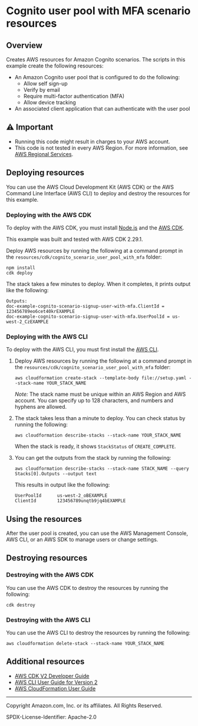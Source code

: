 # Cognito user pool with MFA scenario resources

## Overview

Creates AWS resources for Amazon Cognito scenarios. The scripts in this
example create the following resources:

* An Amazon Cognito user pool that is configured to do the following:
    * Allow self sign-up
    * Verify by email
    * Require multi-factor authentication (MFA)
    * Allow device tracking
* An associated client application that can authenticate with the user pool

## ⚠️ Important

* Running this code might result in charges to your AWS account.
* This code is not tested in every AWS Region. For more information, see [AWS Regional Services](https://aws.amazon.com/about-aws/global-infrastructure/regional-product-services).

## Deploying resources

You can use the AWS Cloud Development Kit (AWS CDK) or the AWS Command Line Interface
(AWS CLI) to deploy and destroy the resources for this example.

### Deploying with the AWS CDK

To deploy with the AWS CDK, you must install [Node.js](https://nodejs.org) and the
[AWS CDK](https://docs.aws.amazon.com/cdk/v2/guide/getting_started.html).

This example was built and tested with AWS CDK 2.29.1.

Deploy AWS resources by running the following at a command prompt in the
`resources/cdk/cognito_scenario_user_pool_with_mfa` folder:

```
npm install
cdk deploy
```

The stack takes a few minutes to deploy. When it completes, it prints output like
the following:

```
Outputs:
doc-example-cognito-scenario-signup-user-with-mfa.ClientId = 123456789eo6cet40krEXAMPLE
doc-example-cognito-scenario-signup-user-with-mfa.UserPoolId = us-west-2_CzEXAMPLE
```

### Deploying with the AWS CLI

To deploy with the AWS CLI, you must first install the
[AWS CLI](https://docs.aws.amazon.com/cli/latest/userguide/getting-started-install.html).

1. Deploy AWS resources by running the following at a command prompt in the
    `resources/cdk/cognito_scenario_user_pool_with_mfa` folder:

    ```
    aws cloudformation create-stack --template-body file://setup.yaml --stack-name YOUR_STACK_NAME
    ```

    *Note:* The stack name must be unique within an AWS Region and AWS account. You can
    specify up to 128 characters, and numbers and hyphens are allowed.

2. The stack takes less than a minute to deploy. You can check status by running the following:

    ```
    aws cloudformation describe-stacks --stack-name YOUR_STACK_NAME
    ```

    When the stack is ready, it shows `StackStatus` of `CREATE_COMPLETE`.

3. You can get the outputs from the stack by running the following:

    ```
    aws cloudformation describe-stacks --stack-name STACK_NAME --query Stacks[0].Outputs --output text
    ```

    This results in output like the following:

    ```
    UserPoolId      us-west-2_oBEXAMPLE
    ClientId        123456789unqtb9jq4bEXAMPLE
    ```

## Using the resources

After the user pool is created, you can use the AWS Management Console,
AWS CLI, or an AWS SDK to manage users or change settings.

## Destroying resources

### Destroying with the AWS CDK

You can use the AWS CDK to destroy the resources by running the following:

```
cdk destroy
```

### Destroying with the AWS CLI

You can use the AWS CLI to destroy the resources by running the following:

```
aws cloudformation delete-stack --stack-name YOUR_STACK_NAME
```

## Additional resources

* [AWS CDK V2 Developer Guide](https://docs.aws.amazon.com/cdk/v2/guide/home.html)
* [AWS CLI User Guide for Version 2](https://docs.aws.amazon.com/cli/latest/userguide/cli-chap-welcome.html)
* [AWS CloudFormation User Guide](https://docs.aws.amazon.com/AWSCloudFormation/latest/UserGuide/Welcome.html)

---

Copyright Amazon.com, Inc. or its affiliates. All Rights Reserved.

SPDX-License-Identifier: Apache-2.0
